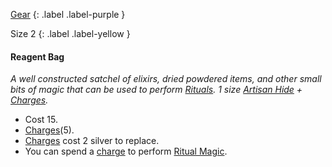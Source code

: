 [Gear](Game/Core/Gear)
{: .label .label-purple }

Size 2
{: .label .label-yellow }

#### Reagent Bag
_A well constructed satchel of elixirs, dried powdered items, and other small bits of magic that can be used to perform [Rituals](Game/Core/Intuition.md#Ascendancy). 1 size [Artisan Hide](Hide#Artisan%20Hide) + [Charges](Game/Core/Blocks/Charges)._

- Cost 15.
- [Charges](Game/Core/Blocks/Charges)(5).
- [Charges](Game/Core/Blocks/Charges) cost 2 silver to replace.
- You can spend a [charge](Core/Gear#Charges) to perform [Ritual Magic](Magic#Ritual%20Magic).